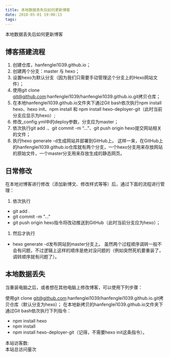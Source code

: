 ```yaml
---
title: 本地数据丢失后如何更新博客
date: 2018-05-01 19:00:13
tags:
---
```

本地数据丢失后如何更新博客
<!-- more -->

## 博客搭建流程
1. 创建仓库，hanfenglei1039.github.io；
1. 创建两个分支：master 与 hexo；
1. 设置hexo为默认分支（因为我们只需要手动管理这个分支上的Hexo网站文件）；
1. 使用git clone git@github.com:hanfenglei1039/hanfenglei1039.github.io.git拷贝仓库；
1. 在本地hanfenglei1039.github.io文件夹下通过Git bash依次执行npm install hexo、hexo init、npm install 和 npm install hexo-deployer-git（此时当前分支应显示为hexo）;
1. 修改_config.yml中的deploy参数，分支应为master；
1. 依次执行git add .、git commit -m “…”、git push origin hexo提交网站相关的文件；
1. 执行hexo generate -d生成网站并部署到GitHub上。
这样一来，在GitHub上的hanfenglei1039.github.io仓库就有两个分支，一个hexo分支用来存放网站的原始文件，一个master分支用来存放生成的静态网页。


## 日常修改
在本地对博客进行修改（添加新博文、修改样式等等）后，通过下面的流程进行管理：

1. 依次执行
  * git add .
  * git commit -m "..."
  * git push origin hexo指令将改动推送到GitHub（此时当前分支应为hexo）；
1. 然后才执行
  * hexo generate -d发布网站到master分支上。
虽然两个过程顺序调转一般不会有问题，不过逻辑上这样的顺序是绝对没问题的（例如突然死机要重装了，调转顺序就有问题了）。


## 本地数据丢失
当重装电脑之后，或者想在其他电脑上修改博客，可以使用下列步骤：

使用git clone git@github.com:hanfenglei1039/hanfenglei1039.github.io.git拷贝仓库（默认分支为hexo）；
在本地新拷贝的hanfenglei1039.github.io文件夹下通过Git bash依次执行下列指令：
* npm install hexo
* npm install
* npm install hexo-deployer-git（记得，不需要hexo init这条指令）。

<!-- 统计访问该博客次数 -->
<div class="powered-by">
<i class="fa fa-user-md"></i><span id="busuanzi_container_site_uv">
  本站访客数:<span id="busuanzi_value_site_uv"></span>
</span>
</div>

<!-- 统计访问该博客总次数 -->
<span id="busuanzi_container_site_pv">
    本站总访问量<span id="busuanzi_value_site_pv"></span>次
</span>